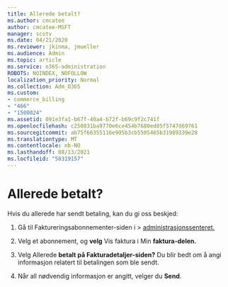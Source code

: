 ```yaml
---
title: Allerede betalt?
ms.author: cmcatee
author: cmcatee-MSFT
manager: scotv
ms.date: 04/21/2020
ms.reviewer: jkinma, jmueller
ms.audience: Admin
ms.topic: article
ms.service: o365-administration
ROBOTS: NOINDEX, NOFOLLOW
localization_priority: Normal
ms.collection: Adm_O365
ms.custom:
- commerce_billing
- "466"
- "1500024"
ms.assetid: 091e3fa1-b67f-40a4-b72f-b69c9f2c741f
ms.openlocfilehash: c250831ba9770e6ce454b7680ed05f5747d69761
ms.sourcegitcommit: ab75f66355116e995b3cb5505465b31989339e28
ms.translationtype: MT
ms.contentlocale: nb-NO
ms.lasthandoff: 08/13/2021
ms.locfileid: "58319157"
---
```

# <a name="already-paid"></a>Allerede betalt?

Hvis du allerede har sendt betaling, kan du gi oss beskjed:
  
1. Gå til Faktureringsabonnementer-siden i  \> [administrasjonssenteret.](https://go.microsoft.com/fwlink/p/?linkid=842054)

2. Velg et abonnement, og **velg** Vis faktura i Min **faktura-delen.**

3. Velg Allerede **betalt på Fakturadetaljer-siden?**  Du blir bedt om å angi informasjon relatert til betalingen som ble sendt.

4. Når all nødvendig informasjon er angitt, velger du **Send**.